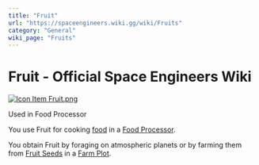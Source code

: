 ```yaml
---
title: "Fruit"
url: "https://spaceengineers.wiki.gg/wiki/Fruits"
category: "General"
wiki_page: "Fruits"
---
```


# Fruit - Official Space Engineers Wiki

[![Icon Item Fruit.png](https://spaceengineers.wiki.gg/images/thumb/Icon_Item_Fruit.png/100px-Icon_Item_Fruit.png?62d282)](https://spaceengineers.wiki.gg/wiki/File:Icon_Item_Fruit.png)

Used in Food Processor

You use Fruit for cooking [food](https://spaceengineers.wiki.gg/wiki/Food "Food") in a [Food Processor](https://spaceengineers.wiki.gg/wiki/Food_Processor "Food Processor").

You obtain Fruit by foraging on atmospheric planets or by farming them from [Fruit Seeds](https://spaceengineers.wiki.gg/wiki/Fruit_Seeds "Fruit Seeds") in a [Farm Plot](https://spaceengineers.wiki.gg/wiki/Farm_Plot "Farm Plot").